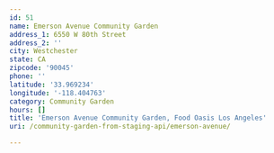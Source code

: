 ```yaml
---
id: 51
name: Emerson Avenue Community Garden
address_1: 6550 W 80th Street
address_2: ''
city: Westchester
state: CA
zipcode: '90045'
phone: ''
latitude: '33.969234'
longitude: '-118.404763'
category: Community Garden
hours: []
title: 'Emerson Avenue Community Garden, Food Oasis Los Angeles'
uri: /community-garden-from-staging-api/emerson-avenue/

---
```

